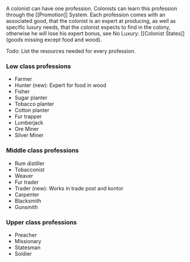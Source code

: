 A colonist can have one profession. Colonists can learn this profession through the [[Promotion]] System. Each profession comes with an associated good, that the colonist is an expert at producing, as well as specific luxury needs, that the colonist expects to find in the colony, otherwise he will lose his expert bonus, see No Luxury: [[Colonist States]] (goods missing except food and wood).

Todo: List the resources needed for every profession.
### Low class professions
- Farmer
- Hunter (new): Expert for food in wood
- Fisher
- Sugar planter
- Tobacco planter
- Cotton planter
- Fur trapper
- Lumberjack
- Ore Miner
- Silver Miner

### Middle class professions
- Rum distiller
- Tobacconist
- Weaver
- Fur trader
- Trader (new): Works in trade post and kontor
- Carpenter
- Blacksmith
- Gunsmith

### Upper class professions
- Preacher
- Missionary
- Statesman
- Soldier
